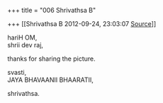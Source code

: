 +++
title = "006 Shrivathsa B"

+++
[[Shrivathsa B	2012-09-24, 23:03:07 [Source](https://groups.google.com/g/samskrita/c/6pOzNEDAGX0)]]



hariH OM,  
shrii dev raj,  
  
 thanks for sharing the picture.  
  
svasti,  
 JAYA BHAVAANII BHAARATII,  

shrivathsa.  

